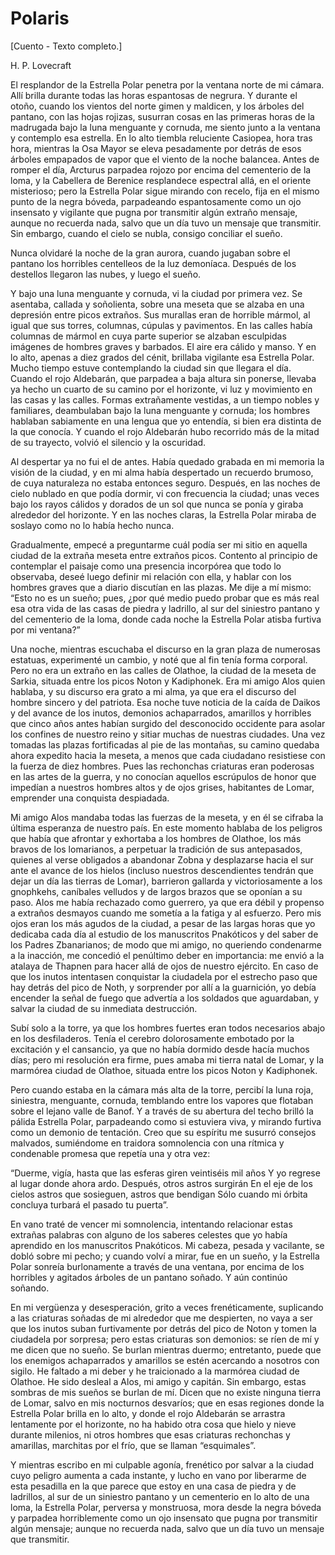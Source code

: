 # Polaris

[Cuento - Texto completo.]

H. P. Lovecraft

El resplandor de la Estrella Polar penetra por la ventana norte de mi cámara. Allí brilla durante todas las horas espantosas de negrura. Y durante el otoño, cuando los vientos del norte gimen y maldicen, y los árboles del pantano, con las hojas rojizas, susurran cosas en las primeras horas de la madrugada bajo la luna menguante y cornuda, me siento junto a la ventana y contemplo esa estrella. En lo alto tiembla reluciente Casiopea, hora tras hora, mientras la Osa Mayor se eleva pesadamente por detrás de esos árboles empapados de vapor que el viento de la noche balancea. Antes de romper el día, Arcturus parpadea rojozo por encima del cementerio de la loma, y la Cabellera de Berenice resplandece espectral allá, en el oriente misterioso; pero la Estrella Polar sigue mirando con recelo, fija en el mismo punto de la negra bóveda, parpadeando espantosamente como un ojo insensato y vigilante que pugna por transmitir algún extraño mensaje, aunque no recuerda nada, salvo que un día tuvo un mensaje que transmitir. Sin embargo, cuando el cielo se nubla, consigo conciliar el sueño.

Nunca olvidaré la noche de la gran aurora, cuando jugaban sobre el pantano los horribles centelleos de la luz demoníaca. Después de los destellos llegaron las nubes, y luego el sueño.

Y bajo una luna menguante y cornuda, vi la ciudad por primera vez. Se asentaba, callada y soñolienta, sobre una meseta que se alzaba en una depresión entre picos extraños. Sus murallas eran de horrible mármol, al igual que sus torres, columnas, cúpulas y pavimentos. En las calles había columnas de mármol en cuya parte superior se alzaban esculpidas imágenes de hombres graves y barbados. El aire era cálido y manso. Y en lo alto, apenas a diez grados del cénit, brillaba vigilante esa Estrella Polar. Mucho tiempo estuve contemplando la ciudad sin que llegara el día. Cuando el rojo Aldebarán, que parpadea a baja altura sin ponerse, llevaba ya hecho un cuarto de su camino por el horizonte, vi luz y movimiento en las casas y las calles. Formas extrañamente vestidas, a un tiempo nobles y familiares, deambulaban bajo la luna menguante y cornuda; los hombres hablaban sabiamente en una lengua que yo entendía, si bien era distinta de la que conocía. Y cuando el rojo Aldebarán hubo recorrido más de la mitad de su trayecto, volvió el silencio y la oscuridad.

Al despertar ya no fui el de antes. Había quedado grabada en mi memoria la visión de la ciudad, y en mi alma había despertado un recuerdo brumoso, de cuya naturaleza no estaba entonces seguro. Después, en las noches de cielo nublado en que podía dormir, vi con frecuencia la ciudad; unas veces bajo los rayos cálidos y dorados de un sol que nunca se ponía y giraba alrededor del horizonte. Y en las noches claras, la Estrella Polar miraba de soslayo como no lo había hecho nunca.

Gradualmente, empecé a preguntarme cuál podía ser mi sitio en aquella ciudad de la extraña meseta entre extraños picos. Contento al principio de contemplar el paisaje como una presencia incorpórea que todo lo observaba, deseé luego definir mi relación con ella, y hablar con los hombres graves que a diario discutían en las plazas. Me dije a mí mismo: “Esto no es un sueño; pues, ¿por qué medio puedo probar que es más real esa otra vida de las casas de piedra y ladrillo, al sur del siniestro pantano y del cementerio de la loma, donde cada noche la Estrella Polar atisba furtiva por mi ventana?”

Una noche, mientras escuchaba el discurso en la gran plaza de numerosas estatuas, experimenté un cambio, y noté que al fin tenía forma corporal. Pero no era un extraño en las calles de Olathoe, la ciudad de la meseta de Sarkia, situada entre los picos Noton y Kadiphonek. Era mi amigo Alos quien hablaba, y su discurso era grato a mi alma, ya que era el discurso del hombre sincero y del patriota. Esa noche tuve noticia de la caída de Daikos y del avance de los inutos, demonios achaparrados, amarillos y horribles que cinco años antes habían surgido del desconocido occidente para asolar los confines de nuestro reino y sitiar muchas de nuestras ciudades. Una vez tomadas las plazas fortificadas al pie de las montañas, su camino quedaba ahora expedito hacia la meseta, a menos que cada ciudadano resistiese con la fuerza de diez hombres. Pues las rechonchas criaturas eran poderosas en las artes de la guerra, y no conocían aquellos escrúpulos de honor que impedían a nuestros hombres altos y de ojos grises, habitantes de Lomar, emprender una conquista despiadada.

Mi amigo Alos mandaba todas las fuerzas de la meseta, y en él se cifraba la última esperanza de nuestro país. En este momento hablaba de los peligros que había que afrontar y exhortaba a los hombres de Olathoe, los más bravos de los lomarianos, a perpetuar la tradición de sus antepasados, quienes al verse obligados a abandonar Zobna y desplazarse hacia el sur ante el avance de los hielos (incluso nuestros descendientes tendrán que dejar un día las tierras de Lomar), barrieron gallarda y victoriosamente a los gnophkehs, caníbales velludos y de largos brazos que se oponían a su paso. Alos me había rechazado como guerrero, ya que era débil y propenso a extraños desmayos cuando me sometía a la fatiga y al esfuerzo. Pero mis ojos eran los más agudos de la ciudad, a pesar de las largas horas que yo dedicaba cada día al estudio de los manuscritos Pnakóticos y del saber de los Padres Zbanarianos; de modo que mi amigo, no queriendo condenarme a la inacción, me concedió el penúltimo deber en importancia: me envió a la atalaya de Thapnen para hacer allá de ojos de nuestro ejército. En caso de que los inutos intentasen conquistar la ciudadela por el estrecho paso que hay detrás del pico de Noth, y sorprender por allí a la guarnición, yo debía encender la señal de fuego que advertía a los soldados que aguardaban, y salvar la ciudad de su inmediata destrucción.

Subí solo a la torre, ya que los hombres fuertes eran todos necesarios abajo en los desfiladeros. Tenía el cerebro dolorosamente embotado por la excitación y el cansancio, ya que no había dormido desde hacía muchos días; pero mi resolución era firme, pues amaba mi tierra natal de Lomar, y la marmórea ciudad de Olathoe, situada entre los picos Noton y Kadiphonek.

Pero cuando estaba en la cámara más alta de la torre, percibí la luna roja, siniestra, menguante, cornuda, temblando entre los vapores que flotaban sobre el lejano valle de Banof. Y a través de su abertura del techo brilló la pálida Estrella Polar, parpadeando como si estuviera viva, y mirando furtiva como un demonio de tentación. Creo que su espíritu me susurró consejos malvados, sumiéndome en traidora somnolencia con una rítmica y condenable promesa que repetía una y otra vez:

“Duerme, vigía, hasta que las esferas giren veintiséis mil años Y yo regrese al lugar donde ahora ardo. Después, otros astros surgirán En el eje de los cielos astros que sosieguen, astros que bendigan Sólo cuando mi órbita concluya turbará el pasado tu puerta”.

En vano traté de vencer mi somnolencia, intentando relacionar estas extrañas palabras con alguno de los saberes celestes que yo había aprendido en los manuscritos Pnakóticos. Mi cabeza, pesada y vacilante, se dobló sobre mi pecho; y cuando volví a mirar, fue en un sueño, y la Estrella Polar sonreía burlonamente a través de una ventana, por encima de los horribles y agitados árboles de un pantano soñado. Y aún continúo soñando.

En mi vergüenza y desesperación, grito a veces frenéticamente, suplicando a las criaturas soñadas de mi alrededor que me despierten, no vaya a ser que los inutos suban furtivamente por detrás del pico de Noton y tomen la ciudadela por sorpresa; pero estas criaturas son demonios: se ríen de mí y me dicen que no sueño. Se burlan mientras duermo; entretanto, puede que los enemigos achaparrados y amarillos se estén acercando a nosotros con sigilo. He faltado a mi deber y he traicionado a la marmórea ciudad de Olathoe. He sido desleal a Alos, mi amigo y capitán. Sin embargo, estas sombras de mis sueños se burlan de mí. Dicen que no existe ninguna tierra de Lomar, salvo en mis nocturnos desvaríos; que en esas regiones donde la Estrella Polar brilla en lo alto, y donde el rojo Aldebarán se arrastra lentamente por el horizonte, no ha habido otra cosa que hielo y nieve durante milenios, ni otros hombres que esas criaturas rechonchas y amarillas, marchitas por el frío, que se llaman “esquimales”.

Y mientras escribo en mi culpable agonía, frenético por salvar a la ciudad cuyo peligro aumenta a cada instante, y lucho en vano por liberarme de esta pesadilla en la que parece que estoy en una casa de piedra y de ladrillos, al sur de un siniestro pantano y un cementerio en lo alto de una loma, la Estrella Polar, perversa y monstruosa, mora desde la negra bóveda y parpadea horriblemente como un ojo insensato que pugna por transmitir algún mensaje; aunque no recuerda nada, salvo que un día tuvo un mensaje que transmitir.

